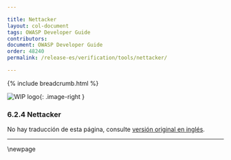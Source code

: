 ```yaml
---

title: Nettacker
layout: col-document
tags: OWASP Developer Guide
contributors:
document: OWASP Developer Guide
order: 48240
permalink: /release-es/verification/tools/nettacker/

---
```


{% include breadcrumb.html %}

<style type="text/css">
.image-right {
  height: 180px;
  display: block;
  margin-left: auto;
  margin-right: auto;
  float: right;
}
</style>

![WIP logo](../../../assets/images/dg_wip.png "Work in progress"){: .image-right }

### 6.2.4 Nettacker

No hay traducción de esta página, consulte [versión original en inglés][release080204].

----

[release080204]: https://github.com/OWASP/www-project-developer-guide/blob/main/release/08-verification/02-tools/04-nettacker.md

\newpage
